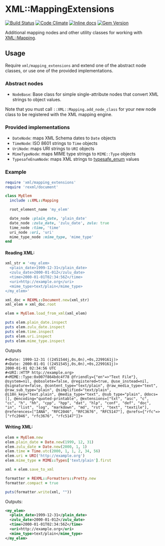 # XML::MappingExtensions

[![Build Status](https://travis-ci.org/dmolesUC3/xml-mapping_extensions.svg?branch=master)](https://travis-ci.org/dmolesUC3/xml-mapping_extensions)
[![Code Climate](https://codeclimate.com/github/dmolesUC3/xml-mapping_extensions.svg)](https://codeclimate.com/github/dmolesUC3/xml-mapping_extensions)
[![Inline docs](http://inch-ci.org/github/dmolesUC3/xml-mapping_extensions.svg)](http://inch-ci.org/github/dmolesUC3/xml-mapping_extensions)
[![Gem Version](https://img.shields.io/gem/v/xml-mapping_extensions.svg)](https://github.com/dmolesUC3/xml-mapping_extensions/releases)

Additional mapping nodes and other utility classes for working with
[XML::Mapping](http://multi-io.github.io/xml-mapping/).

## Usage

Require `xml/mapping_extensions` and extend one of the abstract node
classes, or use one of the provided implementations.

### Abstract nodes

- `NodeBase`: Base class for simple single-attribute nodes that
   convert XML strings to object values.

Note that you must call `::XML::Mapping.add_node_class` for your new node class
to be registered with the XML mapping engine.

### Provided implementations

- `DateNode`: maps XML Schema dates to `Date` objects
- `TimeNode`: ISO 8601 strings to `Time` objects
- `UriNode`: maps URI strings to `URI` objects
- `MimeTypeNode`: maps MIME type strings to `MIME::Type` objects
- `TypesafeEnumNode`: maps XML strings to [typesafe_enum](https://github.com/dmolesUC3/typesafe_enum) values

### Example

```ruby
require 'xml/mapping_extensions'
require 'rexml/document'

class MyElem
  include ::XML::Mapping

  root_element_name 'my_elem'

  date_node :plain_date, 'plain_date'
  date_node :zulu_date, 'zulu_date', zulu: true
  time_node :time, 'time'
  uri_node :uri, 'uri'
  mime_type_node :mime_type, 'mime_type'
end
```

#### Reading XML:

```ruby
xml_str = '<my_elem>
  <plain_date>1999-12-31</plain_date>
  <zulu_date>2000-01-01Z</zulu_date>
  <time>2000-01-01T02:34:56Z</time>
  <uri>http://example.org</uri>
  <mime_type>text/plain</mime_type>
</my_elem>'

xml_doc = REXML::Document.new(xml_str)
xml_elem = xml_doc.root

elem = MyElem.load_from_xml(xml_elem)

puts elem.plain_date.inspect
puts elem.zulu_date.inspect
puts elem.time.inspect
puts elem.uri.inspect
puts elem.mime_type.inspect
```

Outputs

```
#<Date: 1999-12-31 ((2451544j,0s,0n),+0s,2299161j)>
#<Date: 2000-01-01 ((2451545j,0s,0n),+0s,2299161j)>
2000-01-01 02:34:56 UTC
#<URI::HTTP http://example.org>
#<MIME::Type:0x007f864bdc4f78 @friendly={"en"=>"Text File"}, @system=nil, @obsolete=false, @registered=true, @use_instead=nil, @signature=false, @content_type="text/plain", @raw_media_type="text", @raw_sub_type="plain", @simplified="text/plain", @i18n_key="text.plain", @media_type="text", @sub_type="plain", @docs=[], @encoding="quoted-printable", @extensions=["txt", "asc", "c", "cc", "h", "hh", "cpp", "hpp", "dat", "hlp", "conf", "def", "doc", "in", "list", "log", "markdown", "md", "rst", "text", "textile"], @references=["IANA", "RFC2046", "RFC3676", "RFC5147"], @xrefs={"rfc"=>["rfc2046", "rfc3676", "rfc5147"]}>
```

#### Writing XML:

```ruby
elem = MyElem.new
elem.plain_date = Date.new(1999, 12, 31)
elem.zulu_date = Date.new(2000, 1, 1)
elem.time = Time.utc(2000, 1, 1, 2, 34, 56)
elem.uri = URI('http://example.org')
elem.mime_type = MIME::Types['text/plain'].first

xml = elem.save_to_xml

formatter = REXML::Formatters::Pretty.new
formatter.compact = true

puts(formatter.write(xml, ""))
```

Outputs:

```xml
<my_elem>
  <plain_date>1999-12-31</plain_date>
  <zulu_date>2000-01-01Z</zulu_date>
  <time>2000-01-01T02:34:56Z</time>
  <uri>http://example.org</uri>
  <mime_type>text/plain</mime_type>
</my_elem>
```
